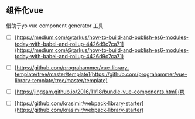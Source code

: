 ## 组件化vue

借助于yo vue component generator 工具

* [ ] [https://medium.com/@tarkus/how-to-build-and-publish-es6-modules-today-with-babel-and-rollup-4426d9c7ca71](https://medium.com/@tarkus/how-to-build-and-publish-es6-modules-today-with-babel-and-rollup-4426d9c7ca71)
* [ ] [https://github.com/prograhammer/vue-library-template/tree/master/template](https://github.com/prograhammer/vue-library-template/tree/master/template)
* [ ] [https://jingsam.github.io/2016/11/18/bundle-vue-components.html](#)

* [ ] [https://github.com/krasimir/webpack-library-starter](https://github.com/krasimir/webpack-library-starter)



